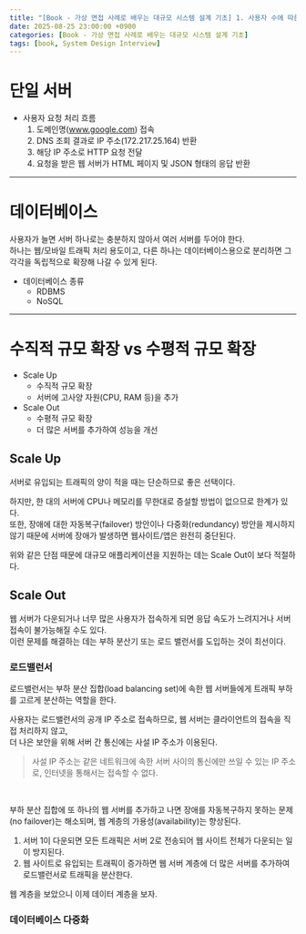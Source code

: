 ```yaml
---
title: "[Book - 가상 면접 사례로 배우는 대규모 시스템 설계 기초] 1. 사용자 수에 따른 규모 확장성"
date: 2025-08-25 23:00:00 +0900
categories: [Book - 가상 면접 사례로 배우는 대규모 시스템 설계 기초]
tags: [book, System Design Interview]
---
```


# 단일 서버
* 사용자 요청 처리 흐름
  1. 도메인명(www.google.com) 접속
  2. DNS 조회 결과로 IP 주소(172.217.25.164) 반환
  3. 해당 IP 주소로 HTTP 요청 전달
  4. 요청을 받은 웹 서버가 HTML 페이지 및 JSON 형태의 응답 반환

---
 
# 데이터베이스
사용자가 늘면 서버 하나로는 충분하지 않아서 여러 서버를 두어야 한다.   
하나는 웹/모바일 트래픽 처리 용도이고, 다른 하나는 데이터베이스용으로 분리하면 그 각각을 독립적으로 확장해 나갈 수 있게 된다.

* 데이터베이스 종류
  * RDBMS
  * NoSQL

---

# 수직적 규모 확장 vs 수평적 규모 확장
* Scale Up
  * 수직적 규모 확장
  * 서버에 고사양 자원(CPU, RAM 등)을 추가
* Scale Out
  * 수평적 규모 확장
  * 더 많은 서버를 추가하여 성능을 개선

## Scale Up
서버로 유입되는 트래픽의 양이 적을 때는 단순하므로 좋은 선택이다.

하지만, 한 대의 서버에 CPU나 메모리를 무한대로 증설할 방법이 없으므로 한계가 있다.   
또한, 장애에 대한 자동복구(failover) 방안이나 다중화(redundancy) 방안을 제시하지 않기 때문에 서버에 장애가 발생하면 웹사이트/앱은 완전히 중단된다.

위와 같은 단점 때문에 대규모 애플리케이션을 지원하는 데는 Scale Out이 보다 적절하다.

## Scale Out
웹 서버가 다운되거나 너무 많은 사용자가 접속하게 되면 응답 속도가 느려지거나 서버 접속이 불가능해질 수도 있다.   
이런 문제를 해결하는 데는 부하 분산기 또는 로드 밸런서를 도입하는 것이 최선이다.

### 로드밸런서
로드밸런서는 부하 분산 집합(load balancing set)에 속한 웹 서버들에게 트래픽 부하를 고르게 분산하는 역할을 한다.

사용자는 로드밸런서의 공개 IP 주소로 접속하므로, 웹 서버는 클라이언트의 접속을 직접 처리하지 않고,   
더 나은 보안을 위해 서버 간 통신에는 사설 IP 주소가 이용된다.
> 사설 IP 주소는 같은 네트워크에 속한 서버 사이의 통신에만 쓰일 수 있는 IP 주소로, 인터넷을 통해서는 접속할 수 없다.

<br>

부하 분산 집합에 또 하나의 웹 서버를 추가하고 나면 장애를 자동복구하지 못하는 문제(no failover)는 해소되며, 웹 계층의 가용성(availability)는 향상된다.
1. 서버 1이 다운되면 모든 트래픽은 서버 2로 전송되어 웹 사이트 전체가 다운되는 일이 방지된다.
2. 웹 사이트로 유입되는 트래픽이 증가하면 웹 서버 계층에 더 많은 서버를 추가하여 로드밸런서로 트래픽을 분산한다.

웹 계층을 보았으니 이제 데이터 계층을 보자.

### 데이터베이스 다중화


